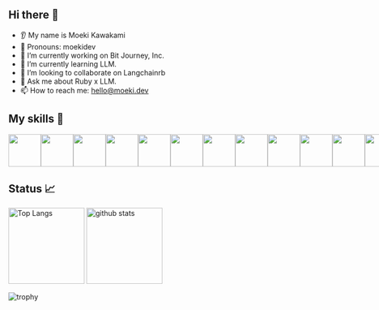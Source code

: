 ## Hi there 👋
* 👂 My name is Moeki Kawakami
* 👩 Pronouns: moekidev
* 🔭 I’m currently working on Bit Journey, Inc.
* 🌱 I’m currently learning LLM.
* 🤝 I’m looking to collaborate on Langchainrb
* 💬 Ask me about Ruby x LLM. 
* 📫 How to reach me: hello@moeki.dev

## My skills 💪
<div style="display: flex;">
<img width="64" height="64" src="https://cdn.jsdelivr.net/gh/devicons/devicon/icons/vscode/vscode-original.svg" />
<img width="64" height="64" src="https://cdn.jsdelivr.net/gh/devicons/devicon/icons/ruby/ruby-original.svg" />
<img width="64" height="64" src="https://cdn.jsdelivr.net/gh/devicons/devicon/icons/typescript/typescript-original.svg" />
<img width="64" height="64" src="https://cdn.jsdelivr.net/gh/devicons/devicon/icons/rails/rails-original-wordmark.svg" />
<img width="64" height="64" src="https://cdn.jsdelivr.net/gh/devicons/devicon/icons/react/react-original.svg" />
<img width="64" height="64" src="https://cdn.jsdelivr.net/gh/devicons/devicon/icons/apple/apple-original.svg" />
<img width="64" height="64" src="https://cdn.jsdelivr.net/gh/devicons/devicon/icons/azure/azure-original.svg" />                              
<img width="64" height="64" src="https://cdn.jsdelivr.net/gh/devicons/devicon/icons/googlecloud/googlecloud-original.svg" />
<img width="64" height="64" src="https://cdn.jsdelivr.net/gh/devicons/devicon/icons/amazonwebservices/amazonwebservices-original.svg" />
<img width="64" height="64" src="https://cdn.jsdelivr.net/gh/devicons/devicon/icons/canva/canva-original.svg" />
<img width="64" height="64" src="https://cdn.jsdelivr.net/gh/devicons/devicon/icons/docker/docker-original.svg" />
<img width="64" height="64" src="https://cdn.jsdelivr.net/gh/devicons/devicon/icons/figma/figma-original.svg" />
<img width="64" height="64" src="https://cdn.jsdelivr.net/gh/devicons/devicon/icons/graphql/graphql-plain.svg" />
<img width="64" height="64" src="https://cdn.jsdelivr.net/gh/devicons/devicon/icons/heroku/heroku-original.svg" />
<img width="64" height="64" src="https://cdn.jsdelivr.net/gh/devicons/devicon/icons/html5/html5-original.svg" />
<img width="64" height="64" src="https://cdn.jsdelivr.net/gh/devicons/devicon/icons/jest/jest-plain.svg" />
<img width="64" height="64" src="https://cdn.jsdelivr.net/gh/devicons/devicon/icons/nextjs/nextjs-original.svg" />
<img width="64" height="64" src="https://cdn.jsdelivr.net/gh/devicons/devicon/icons/nodejs/nodejs-original.svg" />
<img width="64" height="64" src="https://cdn.jsdelivr.net/gh/devicons/devicon/icons/npm/npm-original-wordmark.svg" />
<img width="64" height="64" src="https://cdn.jsdelivr.net/gh/devicons/devicon/icons/postgresql/postgresql-original.svg" />
<img width="64" height="64" src="https://cdn.jsdelivr.net/gh/devicons/devicon/icons/safari/safari-original.svg" />
<img width="64" height="64" src="https://cdn.jsdelivr.net/gh/devicons/devicon/icons/tailwindcss/tailwindcss-original-wordmark.svg" />
<img width="64" height="64" src="https://cdn.jsdelivr.net/gh/devicons/devicon/icons/vuejs/vuejs-original.svg" />
</div>

## Status 📈
<p align="left"> 
  <img alt="Top Langs" height="150px" src="https://github-readme-stats.vercel.app/api/top-langs/?username=moekidev&layout=compact&show_icons=true" />
  <img alt="github stats" height="150px" src="https://github-readme-stats.vercel.app/api?username=moekidev&show_icons=ture" />
</p>

![trophy](https://github-profile-trophy.vercel.app/?username=moekidev&column=7)

